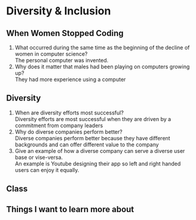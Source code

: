 # Diversity & Inclusion

## When Women Stopped Coding

1. What occurred during the same time as the beginning of the decline of women in computer science?\
The  personal computer was invented.
2. Why does it matter that males had been playing on computers growing up?\
They had more experience using a computer

## Diversity

1. When are diversity efforts most successful?\
Diversity efforts are most successful when they are driven by a commitment from company leaders
2. Why do diverse companies perform better?\
Diverse companies perform better because they have different backgrounds and can offer different value to the company
3. Give an example of how a diverse company can serve a diverse user base or vise-versa.\
An example is Youtube designing their app so left and right handed users can enjoy it equally.

## Class

## Things I want to learn more about
